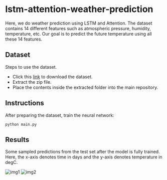 # lstm-attention-weather-prediction
Here, we do weather prediction using LSTM and Attention. The dataset contains 14 different features such as atmospheric pressure, humidity, temperature, etc. Our goal is to predict the future temperature using all these 14 features. 

## Dataset
Steps to use the dataset.
- Click this [link](https://storage.googleapis.com/tensorflow/tf-keras-datasets/jena_climate_2009_2016.csv.zip) to download the dataset.
- Extract the zip file. 
- Place the contents inside the extracted folder into the main repository. 

## Instructions
After preparing the dataset, train the neural network:
```
python main.py
```

## Results
Some sampled predictions from the test set after the model is fully trained. Here, the x-axis denotes time in days and the y-axis denotes temperature in degC.  

![img1](https://user-images.githubusercontent.com/51147727/155930935-be65f7ab-20a7-4caa-92b6-518e8a0df5c9.png)
![img2](https://user-images.githubusercontent.com/51147727/155930943-23e7638f-b550-423e-887c-9cf7b09fa62d.png)

<!--- Explain a little bit about the graphs here. -->
